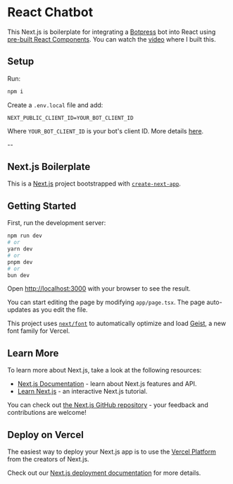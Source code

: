 # React Chatbot

This Next.js is boilerplate for integrating a [Botpress](https://botpress.com/) bot into React using [pre-built React Components](https://botpress.com/docs/webchat/webchat-components/component-library/fab).
You can watch the [video](https://www.youtube.com/watch?v=4je2_HMCXU0) where I built this.

## Setup

Run:

```sh
npm i
```

Create a `.env.local` file and add:

```
NEXT_PUBLIC_CLIENT_ID=YOUR_BOT_CLIENT_ID
```

Where `YOUR_BOT_CLIENT_ID` is your bot's client ID. More details [here](https://botpress.com/docs/webchat/webchat-components/get-started#:~:text=Obtain%20your%20Client%20ID).

--

## Next.js Boilerplate

This is a [Next.js](https://nextjs.org) project bootstrapped with [`create-next-app`](https://nextjs.org/docs/app/api-reference/cli/create-next-app).

## Getting Started

First, run the development server:

```bash
npm run dev
# or
yarn dev
# or
pnpm dev
# or
bun dev
```

Open [http://localhost:3000](http://localhost:3000) with your browser to see the result.

You can start editing the page by modifying `app/page.tsx`. The page auto-updates as you edit the file.

This project uses [`next/font`](https://nextjs.org/docs/app/building-your-application/optimizing/fonts) to automatically optimize and load [Geist](https://vercel.com/font), a new font family for Vercel.

## Learn More

To learn more about Next.js, take a look at the following resources:

- [Next.js Documentation](https://nextjs.org/docs) - learn about Next.js features and API.
- [Learn Next.js](https://nextjs.org/learn) - an interactive Next.js tutorial.

You can check out [the Next.js GitHub repository](https://github.com/vercel/next.js) - your feedback and contributions are welcome!

## Deploy on Vercel

The easiest way to deploy your Next.js app is to use the [Vercel Platform](https://vercel.com/new?utm_medium=default-template&filter=next.js&utm_source=create-next-app&utm_campaign=create-next-app-readme) from the creators of Next.js.

Check out our [Next.js deployment documentation](https://nextjs.org/docs/app/building-your-application/deploying) for more details.
